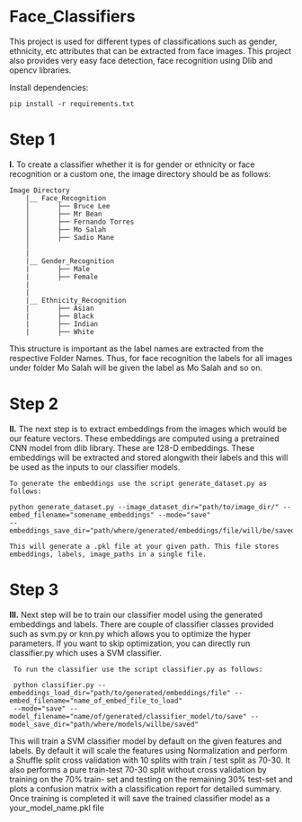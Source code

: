 # Face_Classifiers

This project is used for different types of classifications such as gender, ethnicity, etc attributes that can be extracted from face images. 
This project also provides very easy face detection, face recognition using Dlib and opencv libraries. 

Install dependencies:

    pip install -r requirements.txt

# Step 1
**I.** To create a classifier whether it is for gender or ethnicity or face recognition or a custom one, the image directory should be as follows:

    Image Directory
        |__ Face_Recognition
        │       ├── Bruce Lee
        │       ├── Mr Bean
        │       ├── Fernando Torres
        │       ├── Mo Salah
        │       ├── Sadio Mane
        │   
        |   
        |__ Gender_Recognition
        |       ├── Male
        |       ├── Female
        |   
        |   
        |__ Ethnicity_Recognition
        |       ├── Asian
        |       ├── Black
        |       ├── Indian
        |       ├── White


This structure is important as the label names are extracted from the respective Folder Names. Thus, for face recognition the labels for all images under folder Mo Salah will be given the label as Mo Salah and so on. 

# Step 2
**II.** The next step is to extract embeddings from the images which would be our feature vectors. These embeddings are computed using a pretrained CNN model from dlib library. These are 128-D embeddings. These embeddings will be extracted and stored alongwith their labels and this will be used as the inputs to our classifier models. 
    
    To generate the embeddings use the script generate_dataset.py as follows:
    
    python generate_dataset.py --image_dataset_dir="path/to/image_dir/" --embed_filename="somename_embeddings" --mode="save" 
    --embeddings_save_dir="path/where/generated/embeddings/file/will/be/saved"
    
    This will generate a .pkl file at your given path. This file stores embeddings, labels, image_paths in a single file.

# Step 3
**III.** Next step will be to train our classifier model using the generated embeddings and labels.
     There are couple of classifier classes provided such as svm.py or knn.py which allows you to optimize the hyper parameters. If you want to skip optimization, you can directly run classifier.py which uses a SVM classifier.
     
     To run the classifier use the script classifier.py as follows:
     
     python classifier.py --embeddings_load_dir="path/to/generated/embeddings/file" --embed_filename="name_of_embed_file_to_load"
     --mode="save" --model_filename="name/of/generated/classifier_model/to/save" --model_save_dir="path/where/models/willbe/saved"
     
   This will train a SVM classifier model by default on the given features and labels. 
   By default it will scale the features using Normalization and perform a Shuffle split cross validation with 10 splits with 
   train / test split as 70-30. It also performs a pure train-test 70-30 split without cross validation by training on the 70% train-      set and testing on the remaining 30% test-set and plots a confusion matrix with a classification report for detailed summary.   
   Once training is completed it will save the trained classifier model as a your_model_name.pkl file
   
    
